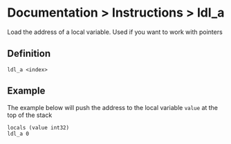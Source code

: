 # Documentation > Instructions > ldl_a

Load the address of a local variable. Used if you want to work with pointers


## Definition

```
ldl_a <index>
```

## Example

The example below will push the address to the local variable `value` at the top of the stack

```
locals (value int32)
ldl_a 0
```
